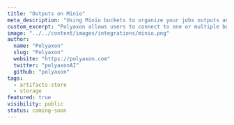 ```yaml
---
title: "Outputs on Minio"
meta_description: "Using Minio buckets to organize your jobs outputs and experiment artifacts."
custom_excerpt: "Polyaxon allows users to connect to one or multiple buckets on Minio to store job outputs and experiment artifacts."
image: "../../content/images/integrations/minio.png"
author:
  name: "Polyaxon"
  slug: "Polyaxon"
  website: "https://polyaxon.com"
  twitter: "polyaxonAI"
  github: "polyaxon"
tags: 
  - artifacts-store
  - storage
featured: true
visibility: public
status: coming-soon
---
```

